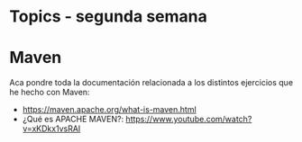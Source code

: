 # Topics - segunda semana

# Maven

Aca pondre toda la documentación relacionada a los distintos ejercicios que he hecho con Maven:

- https://maven.apache.org/what-is-maven.html
- ¿Qué es APACHE MAVEN?: https://www.youtube.com/watch?v=xKDkx1vsRAI
